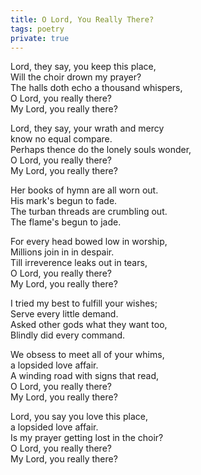 ```yaml
---
title: O Lord, You Really There?
tags: poetry
private: true
---
```

Lord, they say, you keep this place,  
Will the choir drown my prayer?  
The halls doth echo a thousand whispers,  
O Lord, you really there?  
My Lord, you really there?  

Lord, they say, your wrath and mercy  
know no equal compare.  
Perhaps thence do the lonely souls wonder,  
O Lord, you really there?  
My Lord, you really there?  

Her books of hymn are all worn out.  
His mark's begun to fade.  
The turban threads are crumbling out.  
The flame's begun to jade.  

For every head bowed low in worship,  
Millions join in in despair.  
Till irreverence leaks out in tears,  
O Lord, you really there?  
My Lord, you really there?  

I tried my best to fulfill your wishes;  
Serve every little demand.  
Asked other gods what they want too,  
Blindly did every command.  

We obsess to meet all of your whims,  
a lopsided love affair.  
A winding road with signs that read,  
O Lord, you really there?  
My Lord, you really there?  

Lord, you say you love this place,  
a lopsided love affair.  
Is my prayer getting lost in the choir?  
O Lord, you really there?  
My Lord, you really there?